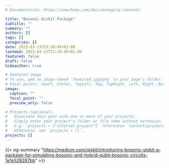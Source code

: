 ```yaml
---
# Documentation: https://wowchemy.com/docs/managing-content/

title: "Bosonic Qiskit Package"
subtitle: ""
summary: ""
authors: []
tags: []
categories: []
date: 2023-03-13T23:28:45+01:00
lastmod: 2023-03-13T23:28:45+01:00
featured: false
draft: false
hideauthor: true

# Featured image
# To use, add an image named `featured.jpg/png` to your page's folder.
# Focal points: Smart, Center, TopLeft, Top, TopRight, Left, Right, BottomLeft, Bottom, BottomRight.
image:
  caption: ""
  focal_point: ""
  preview_only: false

# Projects (optional).
#   Associate this post with one or more of your projects.
#   Simply enter your project's folder or file name without extension.
#   E.g. `projects = ["internal-project"]` references `content/project/deep-learning/index.md`.
#   Otherwise, set `projects = []`.
projects: []
---
```

{{< og-summary "https://medium.com/qiskit/introducing-bosonic-qiskit-a-package-for-simulating-bosonic-and-hybrid-qubit-bosonic-circuits-1e1e528287bb" >}}
